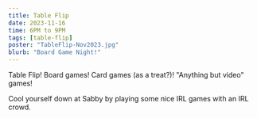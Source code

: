 ```yaml
---
title: Table Flip
date: 2023-11-16
time: 6PM to 9PM
tags: [table-flip]
poster: "TableFlip-Nov2023.jpg"
blurb: "Board Game Night!"
---
```


Table Flip! Board games! Card games (as a treat?)! "Anything but video" games!

Cool yourself down at Sabby by playing some nice IRL games with an IRL crowd.